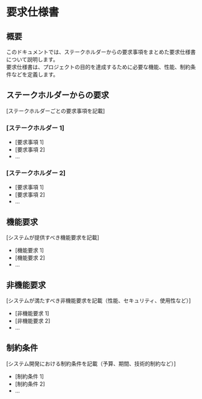 # 要求仕様書

## 概要

このドキュメントでは、ステークホルダーからの要求事項をまとめた要求仕様書について説明します。  
要求仕様書は、プロジェクトの目的を達成するために必要な機能、性能、制約条件などを定義します。

## ステークホルダーからの要求

[ステークホルダーごとの要求事項を記載]

### [ステークホルダー 1]

- [要求事項 1]
- [要求事項 2]
- ...

### [ステークホルダー 2]

- [要求事項 1]
- [要求事項 2]
- ...

## 機能要求

[システムが提供すべき機能要求を記載]

- [機能要求 1]
- [機能要求 2]
- ...

## 非機能要求

[システムが満たすべき非機能要求を記載（性能、セキュリティ、使用性など）]

- [非機能要求 1]
- [非機能要求 2]
- ...

## 制約条件

[システム開発における制約条件を記載（予算、期間、技術的制約など）]

- [制約条件 1]
- [制約条件 2]
- ...
